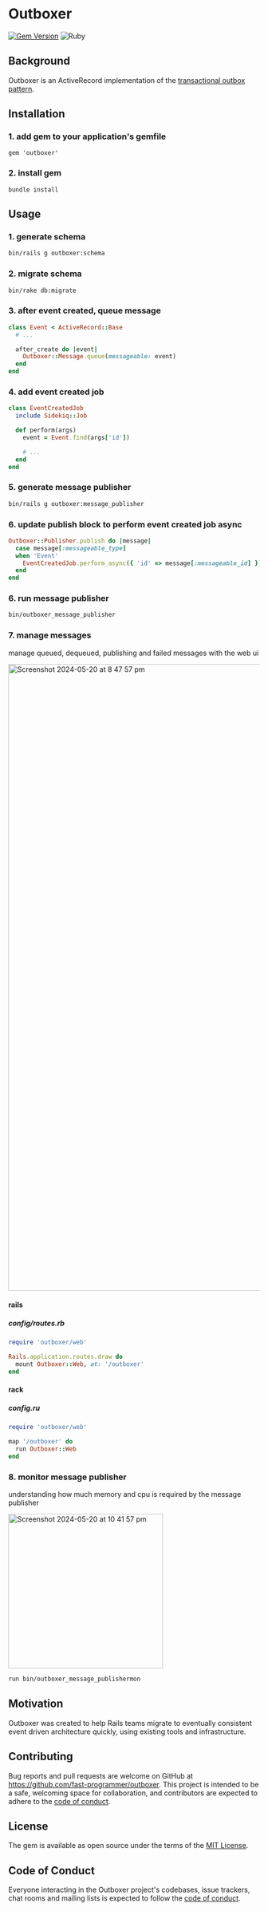 # Outboxer

[![Gem Version](https://badge.fury.io/rb/outboxer.svg)](https://badge.fury.io/rb/outboxer)
![Ruby](https://github.com/fast-programmer/outboxer/actions/workflows/master.yml/badge.svg)

## Background

Outboxer is an ActiveRecord implementation of the [transactional outbox pattern](https://microservices.io/patterns/data/transactional-outbox.html).

## Installation

### 1. add gem to your application's gemfile

```
gem 'outboxer'
```

### 2. install gem

```
bundle install
```

## Usage

### 1. generate schema

```bash
bin/rails g outboxer:schema
```

### 2. migrate schema

```bash
bin/rake db:migrate
```

###  3. after event created, queue message

```ruby
class Event < ActiveRecord::Base
  # ...

  after_create do |event|
    Outboxer::Message.queue(messageable: event)
  end
end
```

### 4. add event created job

```ruby
class EventCreatedJob
  include Sidekiq::Job

  def perform(args)
    event = Event.find(args['id'])

    # ...
  end
end
```

### 5. generate message publisher

```bash
bin/rails g outboxer:message_publisher
```

### 6. update publish block to perform event created job async

```ruby
Outboxer::Publisher.publish do |message|
  case message[:messageable_type]
  when 'Event'
    EventCreatedJob.perform_async({ 'id' => message[:messageable_id] })
  end
end
```

### 6. run message publisher

```bash
bin/outboxer_message_publisher
```

### 7. manage messages

manage queued, dequeued, publishing and failed messages with the web ui

<img width="1257" alt="Screenshot 2024-05-20 at 8 47 57 pm" src="https://github.com/fast-programmer/outboxer/assets/394074/0446bc7e-9d5f-4fe1-b210-ff394bdacdd6">

#### rails

##### config/routes.rb

```ruby
require 'outboxer/web'

Rails.application.routes.draw do
  mount Outboxer::Web, at: '/outboxer'
end
```

#### rack

##### config.ru

```ruby
require 'outboxer/web'

map '/outboxer' do
  run Outboxer::Web
end
```

### 8. monitor message publisher

understanding how much memory and cpu is required by the message publisher

<img width="310" alt="Screenshot 2024-05-20 at 10 41 57 pm" src="https://github.com/fast-programmer/outboxer/assets/394074/1222ad47-15e3-44d1-bb45-6abc6b3e4325">

```bash
run bin/outboxer_message_publishermon
```

## Motivation

Outboxer was created to help Rails teams migrate to eventually consistent event driven architecture quickly, using existing tools and infrastructure.

## Contributing

Bug reports and pull requests are welcome on GitHub at https://github.com/fast-programmer/outboxer. This project is intended to be a safe, welcoming space for collaboration, and contributors are expected to adhere to the [code of conduct](https://github.com/fast-programmer/outboxer/blob/main/CODE_OF_CONDUCT.md).

## License

The gem is available as open source under the terms of the [MIT License](https://opensource.org/licenses/MIT).

## Code of Conduct

Everyone interacting in the Outboxer project's codebases, issue trackers, chat rooms and mailing lists is expected to follow the [code of conduct](https://github.com/fast-programmer/outboxer/blob/main/CODE_OF_CONDUCT.md).
